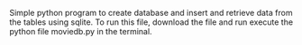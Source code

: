 Simple python program to create database and insert and retrieve data from the tables using sqlite.
To run this file, download the file and run execute the python file moviedb.py in the terminal.
